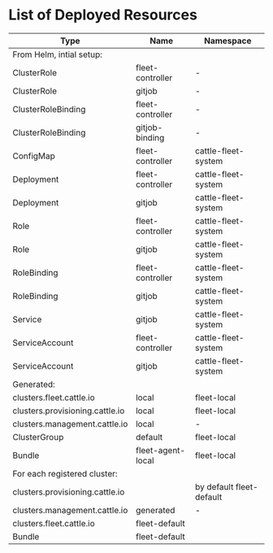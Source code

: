 # List of Deployed Resources

| Type  | Name        | Namespace |
| ----- | ----------- | --------- |
| From Helm, intial setup: | | |
| ClusterRole | fleet-controller | 	- |
| ClusterRole | gitjob | 	- |
| ClusterRoleBinding | fleet-controller | 	- |
| ClusterRoleBinding | gitjob-binding | 	- |
| ConfigMap | fleet-controller | 	cattle-fleet-system |
| Deployment | fleet-controller | 	cattle-fleet-system |
| Deployment | gitjob | 	cattle-fleet-system |
| Role | fleet-controller | 	cattle-fleet-system |
| Role | gitjob | 	cattle-fleet-system |
| RoleBinding | fleet-controller | 	cattle-fleet-system |
| RoleBinding | gitjob | 	cattle-fleet-system |
| Service | gitjob | 	cattle-fleet-system |
| ServiceAccount | fleet-controller | 	cattle-fleet-system |
| ServiceAccount | gitjob | 	cattle-fleet-system |
| Generated: | | |
| clusters.fleet.cattle.io | local | 	fleet-local |
| clusters.provisioning.cattle.io | local | 	fleet-local |
| clusters.management.cattle.io | local | 	- |
| ClusterGroup | 	default |	fleet-local |
| Bundle | fleet-agent-local | 	fleet-local |
| For each registered cluster: | | |
| clusters.provisioning.cattle.io | | by default fleet-default |
| clusters.management.cattle.io | generated |		- |
| clusters.fleet.cattle.io | fleet-default |  |
| Bundle | fleet-default |  |
